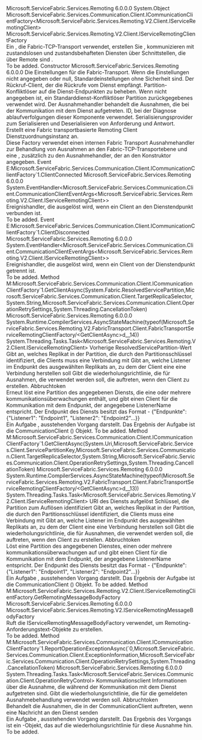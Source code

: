 <Type Name="FabricTransportServiceRemotingClientFactory" FullName="Microsoft.ServiceFabric.Services.Remoting.V2.FabricTransport.Client.FabricTransportServiceRemotingClientFactory">
  <TypeSignature Language="C#" Value="public class FabricTransportServiceRemotingClientFactory : Microsoft.ServiceFabric.Services.Communication.Client.ICommunicationClientFactory&lt;Microsoft.ServiceFabric.Services.Remoting.V2.Client.IServiceRemotingClient&gt;, Microsoft.ServiceFabric.Services.Remoting.V2.Client.IServiceRemotingClientFactory" />
  <TypeSignature Language="ILAsm" Value=".class public auto ansi beforefieldinit FabricTransportServiceRemotingClientFactory extends System.Object implements class Microsoft.ServiceFabric.Services.Communication.Client.ICommunicationClientFactory`1&lt;class Microsoft.ServiceFabric.Services.Remoting.V2.Client.IServiceRemotingClient&gt;, class Microsoft.ServiceFabric.Services.Remoting.V2.Client.IServiceRemotingClientFactory" />
  <TypeSignature Language="DocId" Value="T:Microsoft.ServiceFabric.Services.Remoting.V2.FabricTransport.Client.FabricTransportServiceRemotingClientFactory" />
  <TypeSignature Language="VB.NET" Value="Public Class FabricTransportServiceRemotingClientFactory&#xA;Implements ICommunicationClientFactory(Of IServiceRemotingClient), IServiceRemotingClientFactory" />
  <TypeSignature Language="F#" Value="type FabricTransportServiceRemotingClientFactory = class&#xA;    interface IServiceRemotingClientFactory&#xA;    interface ICommunicationClientFactory&lt;IServiceRemotingClient&gt;" />
  <AssemblyInfo>
    <AssemblyName>Microsoft.ServiceFabric.Services.Remoting</AssemblyName>
    <AssemblyVersion>6.0.0.0</AssemblyVersion>
  </AssemblyInfo>
  <Base>
    <BaseTypeName>System.Object</BaseTypeName>
  </Base>
  <Interfaces>
    <Interface>
      <InterfaceName>Microsoft.ServiceFabric.Services.Communication.Client.ICommunicationClientFactory&lt;Microsoft.ServiceFabric.Services.Remoting.V2.Client.IServiceRemotingClient&gt;</InterfaceName>
    </Interface>
    <Interface>
      <InterfaceName>Microsoft.ServiceFabric.Services.Remoting.V2.Client.IServiceRemotingClientFactory</InterfaceName>
    </Interface>
  </Interfaces>
  <Docs>
    <summary>
            Ein <see cref="T:Microsoft.ServiceFabric.Services.Remoting.V2.Client.IServiceRemotingClientFactory" /> , die Fabric-TCP-Transport verwendet, erstellen Sie <see cref="T:Microsoft.ServiceFabric.Services.Remoting.V2.Client.IServiceRemotingClient" /> , kommunizieren mit zustandslosen und zustandsbehafteten Diensten über Schnittstellen, die über Remote sind <see cref="T:Microsoft.ServiceFabric.Services.Remoting.V2.FabricTransport.Runtime.FabricTransportServiceRemotingListener" />.
            </summary>
    <remarks>To be added.</remarks>
  </Docs>
  <Members>
    <Member MemberName=".ctor">
      <MemberSignature Language="C#" Value="public FabricTransportServiceRemotingClientFactory (Microsoft.ServiceFabric.Services.Remoting.FabricTransport.FabricTransportRemotingSettings remotingSettings = null, Microsoft.ServiceFabric.Services.Remoting.V2.Client.IServiceRemotingCallbackMessageHandler remotingCallbackMessageHandler = null, Microsoft.ServiceFabric.Services.Client.IServicePartitionResolver servicePartitionResolver = null, System.Collections.Generic.IEnumerable&lt;Microsoft.ServiceFabric.Services.Communication.Client.IExceptionHandler&gt; exceptionHandlers = null, string traceId = null, Microsoft.ServiceFabric.Services.Remoting.V2.IServiceRemotingMessageSerializationProvider serializationProvider = null);" />
      <MemberSignature Language="ILAsm" Value=".method public hidebysig specialname rtspecialname instance void .ctor(class Microsoft.ServiceFabric.Services.Remoting.FabricTransport.FabricTransportRemotingSettings remotingSettings, class Microsoft.ServiceFabric.Services.Remoting.V2.Client.IServiceRemotingCallbackMessageHandler remotingCallbackMessageHandler, class Microsoft.ServiceFabric.Services.Client.IServicePartitionResolver servicePartitionResolver, class System.Collections.Generic.IEnumerable`1&lt;class Microsoft.ServiceFabric.Services.Communication.Client.IExceptionHandler&gt; exceptionHandlers, string traceId, class Microsoft.ServiceFabric.Services.Remoting.V2.IServiceRemotingMessageSerializationProvider serializationProvider) cil managed" />
      <MemberSignature Language="DocId" Value="M:Microsoft.ServiceFabric.Services.Remoting.V2.FabricTransport.Client.FabricTransportServiceRemotingClientFactory.#ctor(Microsoft.ServiceFabric.Services.Remoting.FabricTransport.FabricTransportRemotingSettings,Microsoft.ServiceFabric.Services.Remoting.V2.Client.IServiceRemotingCallbackMessageHandler,Microsoft.ServiceFabric.Services.Client.IServicePartitionResolver,System.Collections.Generic.IEnumerable{Microsoft.ServiceFabric.Services.Communication.Client.IExceptionHandler},System.String,Microsoft.ServiceFabric.Services.Remoting.V2.IServiceRemotingMessageSerializationProvider)" />
      <MemberSignature Language="VB.NET" Value="Public Sub New (Optional remotingSettings As FabricTransportRemotingSettings = null, Optional remotingCallbackMessageHandler As IServiceRemotingCallbackMessageHandler = null, Optional servicePartitionResolver As IServicePartitionResolver = null, Optional exceptionHandlers As IEnumerable(Of IExceptionHandler) = null, Optional traceId As String = null, Optional serializationProvider As IServiceRemotingMessageSerializationProvider = null)" />
      <MemberSignature Language="F#" Value="new Microsoft.ServiceFabric.Services.Remoting.V2.FabricTransport.Client.FabricTransportServiceRemotingClientFactory : Microsoft.ServiceFabric.Services.Remoting.FabricTransport.FabricTransportRemotingSettings * Microsoft.ServiceFabric.Services.Remoting.V2.Client.IServiceRemotingCallbackMessageHandler * Microsoft.ServiceFabric.Services.Client.IServicePartitionResolver * seq&lt;Microsoft.ServiceFabric.Services.Communication.Client.IExceptionHandler&gt; * string * Microsoft.ServiceFabric.Services.Remoting.V2.IServiceRemotingMessageSerializationProvider -&gt; Microsoft.ServiceFabric.Services.Remoting.V2.FabricTransport.Client.FabricTransportServiceRemotingClientFactory" Usage="new Microsoft.ServiceFabric.Services.Remoting.V2.FabricTransport.Client.FabricTransportServiceRemotingClientFactory (remotingSettings, remotingCallbackMessageHandler, servicePartitionResolver, exceptionHandlers, traceId, serializationProvider)" />
      <MemberType>Constructor</MemberType>
      <AssemblyInfo>
        <AssemblyName>Microsoft.ServiceFabric.Services.Remoting</AssemblyName>
        <AssemblyVersion>6.0.0.0</AssemblyVersion>
      </AssemblyInfo>
      <Parameters>
        <Parameter Name="remotingSettings" Type="Microsoft.ServiceFabric.Services.Remoting.FabricTransport.FabricTransportRemotingSettings" />
        <Parameter Name="remotingCallbackMessageHandler" Type="Microsoft.ServiceFabric.Services.Remoting.V2.Client.IServiceRemotingCallbackMessageHandler" />
        <Parameter Name="servicePartitionResolver" Type="Microsoft.ServiceFabric.Services.Client.IServicePartitionResolver" />
        <Parameter Name="exceptionHandlers" Type="System.Collections.Generic.IEnumerable&lt;Microsoft.ServiceFabric.Services.Communication.Client.IExceptionHandler&gt;" />
        <Parameter Name="traceId" Type="System.String" />
        <Parameter Name="serializationProvider" Type="Microsoft.ServiceFabric.Services.Remoting.V2.IServiceRemotingMessageSerializationProvider" />
      </Parameters>
      <Docs>
        <param name="remotingSettings">
                Die Einstellungen für die Fabric-Transport. Wenn die Einstellungen nicht angegeben oder null, Standardeinstellungen ohne Sicherheit sind.
                </param>
        <param name="remotingCallbackMessageHandler">
                Der Rückruf-Client, der die Rückrufe vom Dienst empfängt.
            </param>
        <param name="servicePartitionResolver">
                Partition-Konfliktlöser auf die Dienst-Endpunkten zu beheben. Wenn nicht angegeben ist, ein Standarddienst-Konfliktlöser Partition zurückgegebenes <see cref="M:Microsoft.ServiceFabric.Services.Client.ServicePartitionResolver.GetDefault" /> verwendet wird.
                </param>
        <param name="exceptionHandlers">
                Der Ausnahmehandler behandelt die Ausnahmen, die bei der Kommunikation mit dem Dienst aufgetreten.
            </param>
        <param name="traceId">
                ID, bei der Diagnose ablaufverfolgungen dieser Komponente verwendet.
            </param>
        <param name="serializationProvider">
            Serialisierungsprovider zum Serialisieren und Deserialisieren von Anforderung und Antwort.</param>
        <summary>
                Erstellt eine Fabric transportbasierte Remoting Client Dienstzuordnungsinstanz an.
            </summary>
        <remarks>
                Diese Factory verwendet einen internen Fabric Transport Ausnahmehandler zur Behandlung von Ausnahmen an den Fabric-TCP-Transportebene und eine <see cref="T:Microsoft.ServiceFabric.Services.Remoting.Client.ServiceRemotingExceptionHandler" />, zusätzlich zu den Ausnahmehandler, der an den Konstruktor angegeben. 
                </remarks>
      </Docs>
    </Member>
    <Member MemberName="ClientConnected">
      <MemberSignature Language="C#" Value="public event EventHandler&lt;Microsoft.ServiceFabric.Services.Communication.Client.CommunicationClientEventArgs&lt;Microsoft.ServiceFabric.Services.Remoting.V2.Client.IServiceRemotingClient&gt;&gt; ClientConnected;" />
      <MemberSignature Language="ILAsm" Value=".event class System.EventHandler`1&lt;class Microsoft.ServiceFabric.Services.Communication.Client.CommunicationClientEventArgs`1&lt;class Microsoft.ServiceFabric.Services.Remoting.V2.Client.IServiceRemotingClient&gt;&gt; ClientConnected" />
      <MemberSignature Language="DocId" Value="E:Microsoft.ServiceFabric.Services.Remoting.V2.FabricTransport.Client.FabricTransportServiceRemotingClientFactory.ClientConnected" />
      <MemberSignature Language="VB.NET" Value="Public Event ClientConnected As EventHandler(Of CommunicationClientEventArgs(Of IServiceRemotingClient)) " />
      <MemberSignature Language="F#" Value="member this.ClientConnected : EventHandler&lt;Microsoft.ServiceFabric.Services.Communication.Client.CommunicationClientEventArgs&lt;Microsoft.ServiceFabric.Services.Remoting.V2.Client.IServiceRemotingClient&gt;&gt; " Usage="member this.ClientConnected : System.EventHandler&lt;Microsoft.ServiceFabric.Services.Communication.Client.CommunicationClientEventArgs&lt;Microsoft.ServiceFabric.Services.Remoting.V2.Client.IServiceRemotingClient&gt;&gt; " />
      <MemberType>Event</MemberType>
      <Implements>
        <InterfaceMember>E:Microsoft.ServiceFabric.Services.Communication.Client.ICommunicationClientFactory`1.ClientConnected</InterfaceMember>
      </Implements>
      <AssemblyInfo>
        <AssemblyName>Microsoft.ServiceFabric.Services.Remoting</AssemblyName>
        <AssemblyVersion>6.0.0.0</AssemblyVersion>
      </AssemblyInfo>
      <ReturnValue>
        <ReturnType>System.EventHandler&lt;Microsoft.ServiceFabric.Services.Communication.Client.CommunicationClientEventArgs&lt;Microsoft.ServiceFabric.Services.Remoting.V2.Client.IServiceRemotingClient&gt;&gt;</ReturnType>
      </ReturnValue>
      <Docs>
        <summary>
            Ereignishandler, die ausgelöst wird, wenn ein Client an den Dienstendpunkt verbunden ist.
            </summary>
        <remarks>To be added.</remarks>
      </Docs>
    </Member>
    <Member MemberName="ClientDisconnected">
      <MemberSignature Language="C#" Value="public event EventHandler&lt;Microsoft.ServiceFabric.Services.Communication.Client.CommunicationClientEventArgs&lt;Microsoft.ServiceFabric.Services.Remoting.V2.Client.IServiceRemotingClient&gt;&gt; ClientDisconnected;" />
      <MemberSignature Language="ILAsm" Value=".event class System.EventHandler`1&lt;class Microsoft.ServiceFabric.Services.Communication.Client.CommunicationClientEventArgs`1&lt;class Microsoft.ServiceFabric.Services.Remoting.V2.Client.IServiceRemotingClient&gt;&gt; ClientDisconnected" />
      <MemberSignature Language="DocId" Value="E:Microsoft.ServiceFabric.Services.Remoting.V2.FabricTransport.Client.FabricTransportServiceRemotingClientFactory.ClientDisconnected" />
      <MemberSignature Language="VB.NET" Value="Public Event ClientDisconnected As EventHandler(Of CommunicationClientEventArgs(Of IServiceRemotingClient)) " />
      <MemberSignature Language="F#" Value="member this.ClientDisconnected : EventHandler&lt;Microsoft.ServiceFabric.Services.Communication.Client.CommunicationClientEventArgs&lt;Microsoft.ServiceFabric.Services.Remoting.V2.Client.IServiceRemotingClient&gt;&gt; " Usage="member this.ClientDisconnected : System.EventHandler&lt;Microsoft.ServiceFabric.Services.Communication.Client.CommunicationClientEventArgs&lt;Microsoft.ServiceFabric.Services.Remoting.V2.Client.IServiceRemotingClient&gt;&gt; " />
      <MemberType>Event</MemberType>
      <Implements>
        <InterfaceMember>E:Microsoft.ServiceFabric.Services.Communication.Client.ICommunicationClientFactory`1.ClientDisconnected</InterfaceMember>
      </Implements>
      <AssemblyInfo>
        <AssemblyName>Microsoft.ServiceFabric.Services.Remoting</AssemblyName>
        <AssemblyVersion>6.0.0.0</AssemblyVersion>
      </AssemblyInfo>
      <ReturnValue>
        <ReturnType>System.EventHandler&lt;Microsoft.ServiceFabric.Services.Communication.Client.CommunicationClientEventArgs&lt;Microsoft.ServiceFabric.Services.Remoting.V2.Client.IServiceRemotingClient&gt;&gt;</ReturnType>
      </ReturnValue>
      <Docs>
        <summary>
            Ereignishandler, die ausgelöst wird, wenn ein Client von der Dienstendpunkt getrennt ist.
            </summary>
        <remarks>To be added.</remarks>
      </Docs>
    </Member>
    <Member MemberName="GetClientAsync">
      <MemberSignature Language="C#" Value="public System.Threading.Tasks.Task&lt;Microsoft.ServiceFabric.Services.Remoting.V2.Client.IServiceRemotingClient&gt; GetClientAsync (System.Fabric.ResolvedServicePartition previousRsp, Microsoft.ServiceFabric.Services.Communication.Client.TargetReplicaSelector targetReplicaSelector, string listenerName, Microsoft.ServiceFabric.Services.Communication.Client.OperationRetrySettings retrySettings, System.Threading.CancellationToken cancellationToken);" />
      <MemberSignature Language="ILAsm" Value=".method public hidebysig newslot virtual instance class System.Threading.Tasks.Task`1&lt;class Microsoft.ServiceFabric.Services.Remoting.V2.Client.IServiceRemotingClient&gt; GetClientAsync(class System.Fabric.ResolvedServicePartition previousRsp, valuetype Microsoft.ServiceFabric.Services.Communication.Client.TargetReplicaSelector targetReplicaSelector, string listenerName, class Microsoft.ServiceFabric.Services.Communication.Client.OperationRetrySettings retrySettings, valuetype System.Threading.CancellationToken cancellationToken) cil managed" />
      <MemberSignature Language="DocId" Value="M:Microsoft.ServiceFabric.Services.Remoting.V2.FabricTransport.Client.FabricTransportServiceRemotingClientFactory.GetClientAsync(System.Fabric.ResolvedServicePartition,Microsoft.ServiceFabric.Services.Communication.Client.TargetReplicaSelector,System.String,Microsoft.ServiceFabric.Services.Communication.Client.OperationRetrySettings,System.Threading.CancellationToken)" />
      <MemberSignature Language="F#" Value="abstract member GetClientAsync : System.Fabric.ResolvedServicePartition * Microsoft.ServiceFabric.Services.Communication.Client.TargetReplicaSelector * string * Microsoft.ServiceFabric.Services.Communication.Client.OperationRetrySettings * System.Threading.CancellationToken -&gt; System.Threading.Tasks.Task&lt;Microsoft.ServiceFabric.Services.Remoting.V2.Client.IServiceRemotingClient&gt;&#xA;override this.GetClientAsync : System.Fabric.ResolvedServicePartition * Microsoft.ServiceFabric.Services.Communication.Client.TargetReplicaSelector * string * Microsoft.ServiceFabric.Services.Communication.Client.OperationRetrySettings * System.Threading.CancellationToken -&gt; System.Threading.Tasks.Task&lt;Microsoft.ServiceFabric.Services.Remoting.V2.Client.IServiceRemotingClient&gt;" Usage="fabricTransportServiceRemotingClientFactory.GetClientAsync (previousRsp, targetReplicaSelector, listenerName, retrySettings, cancellationToken)" />
      <MemberType>Method</MemberType>
      <Implements>
        <InterfaceMember>M:Microsoft.ServiceFabric.Services.Communication.Client.ICommunicationClientFactory`1.GetClientAsync(System.Fabric.ResolvedServicePartition,Microsoft.ServiceFabric.Services.Communication.Client.TargetReplicaSelector,System.String,Microsoft.ServiceFabric.Services.Communication.Client.OperationRetrySettings,System.Threading.CancellationToken)</InterfaceMember>
      </Implements>
      <AssemblyInfo>
        <AssemblyName>Microsoft.ServiceFabric.Services.Remoting</AssemblyName>
        <AssemblyVersion>6.0.0.0</AssemblyVersion>
      </AssemblyInfo>
      <Attributes>
        <Attribute>
          <AttributeName>System.Runtime.CompilerServices.AsyncStateMachine(typeof(Microsoft.ServiceFabric.Services.Remoting.V2.FabricTransport.Client.FabricTransportServiceRemotingClientFactory/&lt;GetClientAsync&gt;d__14))</AttributeName>
        </Attribute>
      </Attributes>
      <ReturnValue>
        <ReturnType>System.Threading.Tasks.Task&lt;Microsoft.ServiceFabric.Services.Remoting.V2.Client.IServiceRemotingClient&gt;</ReturnType>
      </ReturnValue>
      <Parameters>
        <Parameter Name="previousRsp" Type="System.Fabric.ResolvedServicePartition" />
        <Parameter Name="targetReplicaSelector" Type="Microsoft.ServiceFabric.Services.Communication.Client.TargetReplicaSelector" />
        <Parameter Name="listenerName" Type="System.String" />
        <Parameter Name="retrySettings" Type="Microsoft.ServiceFabric.Services.Communication.Client.OperationRetrySettings" />
        <Parameter Name="cancellationToken" Type="System.Threading.CancellationToken" />
      </Parameters>
      <Docs>
        <param name="previousRsp">Vorherige ResolvedServicePartition-Wert</param>
        <param name="targetReplicaSelector">Gibt an, welches Replikat in der Partition, die durch den Partitionsschlüssel identifiziert, die Clients muss eine Verbindung mit</param>
        <param name="listenerName">Gibt an, welche Listener im Endpunkt des ausgewählten Replikats an, zu dem der Client eine eine Verbindung herstellen soll</param>
        <param name="retrySettings">Gibt die wiederholungsrichtlinie, die für Ausnahmen, die verwendet werden soll, die auftreten, wenn den Client zu erstellen.</param>
        <param name="cancellationToken">Abbruchtoken</param>
        <summary>
            Erneut löst eine Partition des angegebenen Diensts, die eine oder mehrere kommunikationsüberwachungen enthält, und gibt einen Client für die Kommunikation mit dem Endpunkt, der angegebene ListenerName entspricht.
            Der Endpunkt des Diensts besitzt das Format - {"Endpunkte": {"Listener1": "Endpoint1", "Listener2": "Endpoint2"...}}
            </summary>
        <returns>
            Ein <see cref="T:System.Threading.Tasks.Task">Aufgabe</see> , ausstehenden Vorgang darstellt. Das Ergebnis der Aufgabe ist die CommunicationClient (<see cref="T:Microsoft.ServiceFabric.Services.Communication.Client.ICommunicationClient" />) Objekt.
            </returns>
        <remarks>To be added.</remarks>
      </Docs>
    </Member>
    <Member MemberName="GetClientAsync">
      <MemberSignature Language="C#" Value="public System.Threading.Tasks.Task&lt;Microsoft.ServiceFabric.Services.Remoting.V2.Client.IServiceRemotingClient&gt; GetClientAsync (Uri serviceUri, Microsoft.ServiceFabric.Services.Client.ServicePartitionKey partitionKey, Microsoft.ServiceFabric.Services.Communication.Client.TargetReplicaSelector targetReplicaSelector, string listenerName, Microsoft.ServiceFabric.Services.Communication.Client.OperationRetrySettings retrySettings, System.Threading.CancellationToken cancellationToken);" />
      <MemberSignature Language="ILAsm" Value=".method public hidebysig newslot virtual instance class System.Threading.Tasks.Task`1&lt;class Microsoft.ServiceFabric.Services.Remoting.V2.Client.IServiceRemotingClient&gt; GetClientAsync(class System.Uri serviceUri, class Microsoft.ServiceFabric.Services.Client.ServicePartitionKey partitionKey, valuetype Microsoft.ServiceFabric.Services.Communication.Client.TargetReplicaSelector targetReplicaSelector, string listenerName, class Microsoft.ServiceFabric.Services.Communication.Client.OperationRetrySettings retrySettings, valuetype System.Threading.CancellationToken cancellationToken) cil managed" />
      <MemberSignature Language="DocId" Value="M:Microsoft.ServiceFabric.Services.Remoting.V2.FabricTransport.Client.FabricTransportServiceRemotingClientFactory.GetClientAsync(System.Uri,Microsoft.ServiceFabric.Services.Client.ServicePartitionKey,Microsoft.ServiceFabric.Services.Communication.Client.TargetReplicaSelector,System.String,Microsoft.ServiceFabric.Services.Communication.Client.OperationRetrySettings,System.Threading.CancellationToken)" />
      <MemberSignature Language="F#" Value="abstract member GetClientAsync : Uri * Microsoft.ServiceFabric.Services.Client.ServicePartitionKey * Microsoft.ServiceFabric.Services.Communication.Client.TargetReplicaSelector * string * Microsoft.ServiceFabric.Services.Communication.Client.OperationRetrySettings * System.Threading.CancellationToken -&gt; System.Threading.Tasks.Task&lt;Microsoft.ServiceFabric.Services.Remoting.V2.Client.IServiceRemotingClient&gt;&#xA;override this.GetClientAsync : Uri * Microsoft.ServiceFabric.Services.Client.ServicePartitionKey * Microsoft.ServiceFabric.Services.Communication.Client.TargetReplicaSelector * string * Microsoft.ServiceFabric.Services.Communication.Client.OperationRetrySettings * System.Threading.CancellationToken -&gt; System.Threading.Tasks.Task&lt;Microsoft.ServiceFabric.Services.Remoting.V2.Client.IServiceRemotingClient&gt;" Usage="fabricTransportServiceRemotingClientFactory.GetClientAsync (serviceUri, partitionKey, targetReplicaSelector, listenerName, retrySettings, cancellationToken)" />
      <MemberType>Method</MemberType>
      <Implements>
        <InterfaceMember>M:Microsoft.ServiceFabric.Services.Communication.Client.ICommunicationClientFactory`1.GetClientAsync(System.Uri,Microsoft.ServiceFabric.Services.Client.ServicePartitionKey,Microsoft.ServiceFabric.Services.Communication.Client.TargetReplicaSelector,System.String,Microsoft.ServiceFabric.Services.Communication.Client.OperationRetrySettings,System.Threading.CancellationToken)</InterfaceMember>
      </Implements>
      <AssemblyInfo>
        <AssemblyName>Microsoft.ServiceFabric.Services.Remoting</AssemblyName>
        <AssemblyVersion>6.0.0.0</AssemblyVersion>
      </AssemblyInfo>
      <Attributes>
        <Attribute>
          <AttributeName>System.Runtime.CompilerServices.AsyncStateMachine(typeof(Microsoft.ServiceFabric.Services.Remoting.V2.FabricTransport.Client.FabricTransportServiceRemotingClientFactory/&lt;GetClientAsync&gt;d__13))</AttributeName>
        </Attribute>
      </Attributes>
      <ReturnValue>
        <ReturnType>System.Threading.Tasks.Task&lt;Microsoft.ServiceFabric.Services.Remoting.V2.Client.IServiceRemotingClient&gt;</ReturnType>
      </ReturnValue>
      <Parameters>
        <Parameter Name="serviceUri" Type="System.Uri" />
        <Parameter Name="partitionKey" Type="Microsoft.ServiceFabric.Services.Client.ServicePartitionKey" />
        <Parameter Name="targetReplicaSelector" Type="Microsoft.ServiceFabric.Services.Communication.Client.TargetReplicaSelector" />
        <Parameter Name="listenerName" Type="System.String" />
        <Parameter Name="retrySettings" Type="Microsoft.ServiceFabric.Services.Communication.Client.OperationRetrySettings" />
        <Parameter Name="cancellationToken" Type="System.Threading.CancellationToken" />
      </Parameters>
      <Docs>
        <param name="serviceUri">URI des Diensts aufgelöst</param>
        <param name="partitionKey">Schlüssel, die Partition zum Auflösen identifiziert</param>
        <param name="targetReplicaSelector">Gibt an, welches Replikat in der Partition, die durch den Partitionsschlüssel identifiziert, die Clients muss eine Verbindung mit</param>
        <param name="listenerName">Gibt an, welche Listener im Endpunkt des ausgewählten Replikats an, zu dem der Client eine eine Verbindung herstellen soll</param>
        <param name="retrySettings">Gibt die wiederholungsrichtlinie, die für Ausnahmen, die verwendet werden soll, die auftreten, wenn den Client zu erstellen.</param>
        <param name="cancellationToken">Abbruchtoken</param>
        <summary>
            Löst eine Partition des angegebenen Dienstes, einen oder mehrere kommunikationsüberwachungen auf und gibt einen Client für die Kommunikation mit dem Endpunkt, der angegebene ListenerName entspricht.
            Der Endpunkt des Diensts besitzt das Format - {"Endpunkte": {"Listener1": "Endpoint1", "Listener2": "Endpoint2"...}}
            </summary>
        <returns>
            Ein <see cref="T:System.Threading.Tasks.Task">Aufgabe</see> , ausstehenden Vorgang darstellt. Das Ergebnis der Aufgabe ist die CommunicationClient (<see cref="T:Microsoft.ServiceFabric.Services.Communication.Client.ICommunicationClient" />) Objekt.
            </returns>
        <remarks>To be added.</remarks>
      </Docs>
    </Member>
    <Member MemberName="GetRemotingMessageBodyFactory">
      <MemberSignature Language="C#" Value="public Microsoft.ServiceFabric.Services.Remoting.V2.IServiceRemotingMessageBodyFactory GetRemotingMessageBodyFactory ();" />
      <MemberSignature Language="ILAsm" Value=".method public hidebysig newslot virtual instance class Microsoft.ServiceFabric.Services.Remoting.V2.IServiceRemotingMessageBodyFactory GetRemotingMessageBodyFactory() cil managed" />
      <MemberSignature Language="DocId" Value="M:Microsoft.ServiceFabric.Services.Remoting.V2.FabricTransport.Client.FabricTransportServiceRemotingClientFactory.GetRemotingMessageBodyFactory" />
      <MemberSignature Language="VB.NET" Value="Public Function GetRemotingMessageBodyFactory () As IServiceRemotingMessageBodyFactory" />
      <MemberSignature Language="F#" Value="abstract member GetRemotingMessageBodyFactory : unit -&gt; Microsoft.ServiceFabric.Services.Remoting.V2.IServiceRemotingMessageBodyFactory&#xA;override this.GetRemotingMessageBodyFactory : unit -&gt; Microsoft.ServiceFabric.Services.Remoting.V2.IServiceRemotingMessageBodyFactory" Usage="fabricTransportServiceRemotingClientFactory.GetRemotingMessageBodyFactory " />
      <MemberType>Method</MemberType>
      <Implements>
        <InterfaceMember>M:Microsoft.ServiceFabric.Services.Remoting.V2.Client.IServiceRemotingClientFactory.GetRemotingMessageBodyFactory</InterfaceMember>
      </Implements>
      <AssemblyInfo>
        <AssemblyName>Microsoft.ServiceFabric.Services.Remoting</AssemblyName>
        <AssemblyVersion>6.0.0.0</AssemblyVersion>
      </AssemblyInfo>
      <ReturnValue>
        <ReturnType>Microsoft.ServiceFabric.Services.Remoting.V2.IServiceRemotingMessageBodyFactory</ReturnType>
      </ReturnValue>
      <Parameters />
      <Docs>
        <summary>
             Ruft die IServiceRemotingMessageBodyFactory verwendet, um Remoting-Anforderungstext-Objekte zu erstellen.
            </summary>
        <returns />
        <remarks>To be added.</remarks>
      </Docs>
    </Member>
    <Member MemberName="ReportOperationExceptionAsync">
      <MemberSignature Language="C#" Value="public System.Threading.Tasks.Task&lt;Microsoft.ServiceFabric.Services.Communication.Client.OperationRetryControl&gt; ReportOperationExceptionAsync (Microsoft.ServiceFabric.Services.Remoting.V2.Client.IServiceRemotingClient client, Microsoft.ServiceFabric.Services.Communication.Client.ExceptionInformation exceptionInformation, Microsoft.ServiceFabric.Services.Communication.Client.OperationRetrySettings retrySettings, System.Threading.CancellationToken cancellationToken);" />
      <MemberSignature Language="ILAsm" Value=".method public hidebysig newslot virtual instance class System.Threading.Tasks.Task`1&lt;class Microsoft.ServiceFabric.Services.Communication.Client.OperationRetryControl&gt; ReportOperationExceptionAsync(class Microsoft.ServiceFabric.Services.Remoting.V2.Client.IServiceRemotingClient client, class Microsoft.ServiceFabric.Services.Communication.Client.ExceptionInformation exceptionInformation, class Microsoft.ServiceFabric.Services.Communication.Client.OperationRetrySettings retrySettings, valuetype System.Threading.CancellationToken cancellationToken) cil managed" />
      <MemberSignature Language="DocId" Value="M:Microsoft.ServiceFabric.Services.Remoting.V2.FabricTransport.Client.FabricTransportServiceRemotingClientFactory.ReportOperationExceptionAsync(Microsoft.ServiceFabric.Services.Remoting.V2.Client.IServiceRemotingClient,Microsoft.ServiceFabric.Services.Communication.Client.ExceptionInformation,Microsoft.ServiceFabric.Services.Communication.Client.OperationRetrySettings,System.Threading.CancellationToken)" />
      <MemberSignature Language="F#" Value="abstract member ReportOperationExceptionAsync : Microsoft.ServiceFabric.Services.Remoting.V2.Client.IServiceRemotingClient * Microsoft.ServiceFabric.Services.Communication.Client.ExceptionInformation * Microsoft.ServiceFabric.Services.Communication.Client.OperationRetrySettings * System.Threading.CancellationToken -&gt; System.Threading.Tasks.Task&lt;Microsoft.ServiceFabric.Services.Communication.Client.OperationRetryControl&gt;&#xA;override this.ReportOperationExceptionAsync : Microsoft.ServiceFabric.Services.Remoting.V2.Client.IServiceRemotingClient * Microsoft.ServiceFabric.Services.Communication.Client.ExceptionInformation * Microsoft.ServiceFabric.Services.Communication.Client.OperationRetrySettings * System.Threading.CancellationToken -&gt; System.Threading.Tasks.Task&lt;Microsoft.ServiceFabric.Services.Communication.Client.OperationRetryControl&gt;" Usage="fabricTransportServiceRemotingClientFactory.ReportOperationExceptionAsync (client, exceptionInformation, retrySettings, cancellationToken)" />
      <MemberType>Method</MemberType>
      <Implements>
        <InterfaceMember>M:Microsoft.ServiceFabric.Services.Communication.Client.ICommunicationClientFactory`1.ReportOperationExceptionAsync(`0,Microsoft.ServiceFabric.Services.Communication.Client.ExceptionInformation,Microsoft.ServiceFabric.Services.Communication.Client.OperationRetrySettings,System.Threading.CancellationToken)</InterfaceMember>
      </Implements>
      <AssemblyInfo>
        <AssemblyName>Microsoft.ServiceFabric.Services.Remoting</AssemblyName>
        <AssemblyVersion>6.0.0.0</AssemblyVersion>
      </AssemblyInfo>
      <ReturnValue>
        <ReturnType>System.Threading.Tasks.Task&lt;Microsoft.ServiceFabric.Services.Communication.Client.OperationRetryControl&gt;</ReturnType>
      </ReturnValue>
      <Parameters>
        <Parameter Name="client" Type="Microsoft.ServiceFabric.Services.Remoting.V2.Client.IServiceRemotingClient" />
        <Parameter Name="exceptionInformation" Type="Microsoft.ServiceFabric.Services.Communication.Client.ExceptionInformation" />
        <Parameter Name="retrySettings" Type="Microsoft.ServiceFabric.Services.Communication.Client.OperationRetrySettings" />
        <Parameter Name="cancellationToken" Type="System.Threading.CancellationToken" />
      </Parameters>
      <Docs>
        <param name="client">Kommunikationsclient</param>
        <param name="exceptionInformation">Informationen über die Ausnahme, die während der Kommunikation mit dem Dienst aufgetreten sind.</param>
        <param name="retrySettings">Gibt die wiederholungsrichtlinie, die für die gemeldeten Ausnahmebehandlung verwendet werden soll.</param>
        <param name="cancellationToken">Abbruchtoken</param>
        <summary>
            Behandelt die Ausnahmen, die in der CommunicationClient auftreten, wenn eine Nachricht an den Dienst senden
            </summary>
        <returns>
            Ein <see cref="T:System.Threading.Tasks.Task">Aufgabe</see> , ausstehenden Vorgang darstellt. Das Ergebnis des Vorgangs ist ein <see cref="T:Microsoft.ServiceFabric.Services.Communication.Client.OperationRetryControl" /> -Objekt, das auf die wiederholungsrichtlinie für diese Ausnahme hin.
            </returns>
        <remarks>To be added.</remarks>
      </Docs>
    </Member>
  </Members>
</Type>